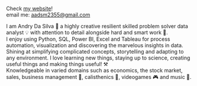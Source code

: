 Check [my website](https://aadsm2355.wixsite.com/andryadsm)!  
email me: aadsm2355@gmail.com

I am Andry Da Silva 👾 a highly creative resilient skilled problem solver data analyst 💡 with attention to detail alongside hard and smart work 🧠.  
I enjoy using Python, SQL, Power BI, Excel and Tableau for process automation, visualization and discovering the marvelous insights in data.
Shining at simplifying complicated concepts, storytelling and adapting to any environment. I love learning new things, staying up to science, ​creating useful things and making things useful! ⚒️  
Knowledgeable in varied domains such as economics, the stock market, sales, business management 💸, calisthenics 🤸, videogames 🎮 and music 🎸.
